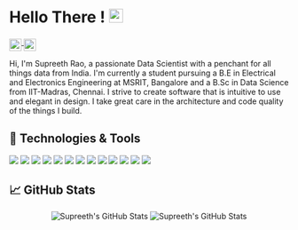 # Hello There ! <img src="https://media.giphy.com/media/hvRJCLFzcasrR4ia7z/giphy.gif" width="25px">

<a href="https://www.kaggle.com/supreethrao">
  <img align="middle" alt="Supreeth's Kaggle" width="22px" src="https://storage.scolary.com/storage/file/public/71b68248-ba0a-4b26-b15f-0c77cdf341cd.svg" />
</a>
<a href="https://www.linkedin.com/in/supreeth-rao/">
  <img align="middle" alt="Supreeth's LinkedIN" width="22px" src="https://raw.githubusercontent.com/peterthehan/peterthehan/master/assets/linkedin.svg" />
</a>
  
  
Hi, I'm Supreeth Rao, a passionate Data Scientist with a penchant for all things data from India. I'm currently a student pursuing a B.E in Electrical and Electronics Engineering at MSRIT, Bangalore and a B.Sc in Data Science from IIT-Madras, Chennai. I strive to create software that is intuitive to use and elegant in design. I take great care in the architecture and code quality of the things I build.



## 🔧 Technologies & Tools

![](https://img.shields.io/badge/OS-MacOS-informational?style=flat&logo=macOS&&color=9566BF)
![](https://img.shields.io/badge/Editor-PyCharm-informational?style=flat&logo=PyCharm&color=9566BF)
![](https://img.shields.io/badge/Editor-Vim-informational?style=flat&logo=Vim&color=9566BF)
![](https://img.shields.io/badge/Code-Python-informational?style=flat&logo=python&color=9566BF)
![](https://img.shields.io/badge/Code-Java-informational?style=flat&logo=Java&color=9566BF)
![](https://img.shields.io/badge/Code-C-informational?style=flat&logo=C&color=9566BF)
![](https://img.shields.io/badge/Shell-Bash-informational?style=flat&logo=gnu-bash&color=9566BF)
![](https://img.shields.io/badge/Libraries-TensorFlow-informational?style=flat&logo=tensorflow&color=9566BF)
![](https://img.shields.io/badge/Libraries-PyTorch-informational?style=flat&logo=pytorch&color=9566BF)
![](https://img.shields.io/badge/Libraries-JAX-informational?style=flat&logo=JAX&color=9566BF)
![](https://img.shields.io/badge/Libraries-FLAX-informational?style=flat&logo=FLAX&color=9566BF)
![](https://img.shields.io/badge/Libraries-OpenCV-informational?style=flat&logo=opencv&color=9566BF)
![](https://img.shields.io/badge/Tools-Docker-informational?style=flat&logo=docker&color=9566BF)

## :chart_with_upwards_trend: GitHub Stats
<p align="center">
  <img src="https://github-readme-stats.vercel.app/api/top-langs/?username=SupreethRao99&count_private=true&exclude_repo=TensorFlow-in-Practice,Deep-Learning-Coursera,Kaggle&theme=nightowl&layout=compact&langs_count=8" alt="Supreeth's GitHub Stats" /> 
  <img src="https://github-readme-stats.vercel.app/api/?username=SupreethRao99&count_private=true&hide=issues&show_icons=true&include_all_commits=true&theme=nightowl" alt="Supreeth's GitHub Stats " />
</p>



  
